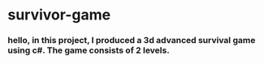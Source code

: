 # survivor-game
<h3>hello, in this project, I produced a 3d advanced survival game using c#. The game consists of 2 levels.</h3>
